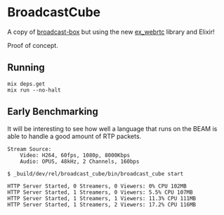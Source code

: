 # BroadcastCube

A copy of [broadcast-box](https://github.com/Glimesh/broadcast-box) but using the new [ex_webrtc](https://github.com/elixir-webrtc/ex_webrtc) library and Elixir!

Proof of concept.

## Running

```shell
mix deps.get
mix run --no-halt
```

## Early Benchmarking
It will be interesting to see how well a language that runs on the BEAM is able to handle a good amount of RTP packets. 
```
Stream Source: 
    Video: H264, 60fps, 1080p, 8000Kbps 
    Audio: OPUS, 48kHz, 2 Channels, 160bps

$ _build/dev/rel/broadcast_cube/bin/broadcast_cube start

HTTP Server Started, 0 Streamers, 0 Viewers: 0% CPU 102MB 
HTTP Server Started, 1 Streamers, 0 Viewers: 5.5% CPU 107MB
HTTP Server Started, 1 Streamers, 1 Viewers: 11.3% CPU 111MB
HTTP Server Started, 1 Streamers, 2 Viewers: 17.2% CPU 116MB
```